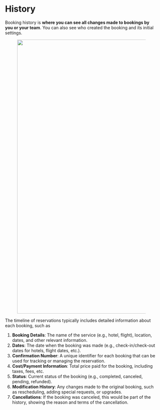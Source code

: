# History

Booking history is **where you can see all changes made to bookings by you or your team**. You can also see who created the booking and its initial settings.

<figure><img src="https://sonat.com/api/Document/Image/19670ef0-8b8a-4cda-8eb6-249681e07016/60a72aeb-a272-4428-a118-b6074b1b35b5/9c97b89e-ce67-4811-a476-f54b040350d8.webp?width=1865" alt="" width="900"><figcaption></figcaption></figure>

The timeline of reservations typically includes detailed information about each booking, such as

1. **Booking Details**: The name of the service (e.g., hotel, flight), location, dates, and other relevant information.
2. **Dates**: The date when the booking was made (e.g., check-in/check-out dates for hotels, flight dates, etc.).
3. **Confirmation Number**: A unique identifier for each booking that can be used for tracking or managing the reservation.
4. **Cost/Payment Information**: Total price paid for the booking, including taxes, fees, etc.
5. **Status**: Current status of the booking (e.g., completed, canceled, pending, refunded).
6. **Modification History**: Any changes made to the original booking, such as rescheduling, adding special requests, or upgrades.
7. **Cancellations**: If the booking was canceled, this would be part of the history, showing the reason and terms of the cancellation.
